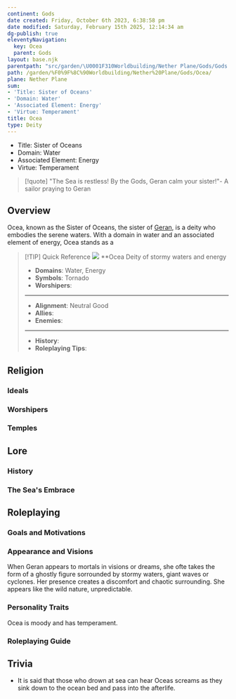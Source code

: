 ```yaml
---
continent: Gods
date created: Friday, October 6th 2023, 6:38:58 pm
date modified: Saturday, February 15th 2025, 12:14:34 am
dg-publish: true
eleventyNavigation:
  key: Ocea
  parent: Gods
layout: base.njk
parentpath: "src/garden/\U0001F310Worldbuilding/Nether Plane/Gods/Gods.md"
path: /garden/%F0%9F%8C%90Worldbuilding/Nether%20Plane/Gods/Ocea/
plane: Nether Plane
sum:
- 'Title: Sister of Oceans'
- 'Domain: Water'
- 'Associated Element: Energy'
- 'Virtue: Temperament'
title: Ocea
type: Deity
---
```


- Title: Sister of Oceans 
- Domain: Water 
- Associated Element: Energy
- Virtue: Temperament

> [!quote] "The Sea is restless! By the Gods, Geran calm your sister!"- A sailor praying to Geran

## Overview

Ocea, known as the Sister of Oceans, the sister of [Geran](/garden/%F0%9F%8C%90Worldbuilding/Nether%20Plane/Gods/Geran), is a deity who embodies the serene waters. With a domain in water and an associated element of energy, Ocea stands as a 

> [!TIP] Quick Reference
> ![](/static/Ocea.png)
> **Ocea
>  Deity of stormy waters and energy
>- **Domains**: Water, Energy
>- **Symbols**: Tornado
>- **Worshipers**: 
> ____
>- **Alignment**: Neutral Good
>- **Allies**: 
>- **Enemies**:
>____
>-  **History**:
>- **Roleplaying Tips**:

## Religion
### Ideals

### Worshipers

### Temples

## Lore
### History

### The Sea's Embrace

## Roleplaying
### Goals and Motivations

### Appearance and Visions

When Geran appears to mortals in visions or dreams, she ofte takes the form of a ghostly figure sorrounded by stormy waters, giant waves or cyclones. Her presence creates a discomfort and chaotic surrounding. She appears like the wild nature, unpredictable.

### Personality Traits

Ocea is moody and has temperament.

### Roleplaying Guide

## Trivia
- It is said that those who drown at sea can hear Oceas screams as they sink down to the ocean bed and pass into the afterlife.